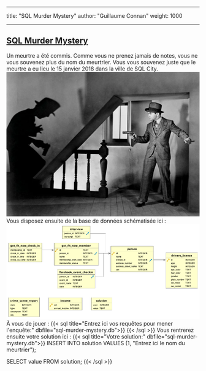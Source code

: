 
---
title: "SQL Murder Mystery"
author: "Guillaume Connan"
weight: 1000

---


## [SQL Murder Mystery](https://github.com/NUKnightLab/sql-mysteries)
Un meurtre  a été commis.  Comme vous  ne prenez jamais  de notes, vous  ne vous
souvenez plus du nom du meurtrier. Vous  vous souvenez juste que le meurtre a eu
lieu le 15 janvier 2018 dans la ville de SQL City.
![e g robinson](./egr.webp)
Vous disposez ensuite de la base de données schématisée ici :
![bdd de sql murder mystery](./sqlmm.png)
À vous de jouer :
{{< sql title="Entrez ici vos requêtes pour mener l'enquête:" dbfile="sql-murder-mystery.db">}}
{{< /sql >}}
Vous rentrerez ensuite votre solution ici :
{{< sql title="Votre solution:" dbfile="sql-murder-mystery.db">}}
INSERT INTO solution VALUES (1, "Entrez ici le nom du meurtrier");

SELECT value FROM solution;
{{< /sql >}}
